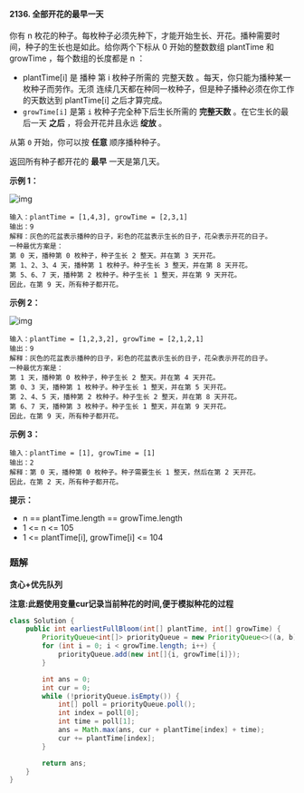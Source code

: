 #### 2136. 全部开花的最早一天

你有 n 枚花的种子。每枚种子必须先种下，才能开始生长、开花。播种需要时间，种子的生长也是如此。给你两个下标从 0 开始的整数数组 plantTime 和 growTime ，每个数组的长度都是 n ：

* plantTime[i] 是 播种 第 i 枚种子所需的 完整天数 。每天，你只能为播种某一枚种子而劳作。无须 连续几天都在种同一枚种子，但是种子播种必须在你工作的天数达到 plantTime[i] 之后才算完成。
* `growTime[i]` 是第 `i` 枚种子完全种下后生长所需的 **完整天数** 。在它生长的最后一天 **之后** ，将会开花并且永远 **绽放** 。

从第 `0` 开始，你可以按 **任意** 顺序播种种子。

返回所有种子都开花的 **最早** 一天是第几天。

**示例 1：**

![img](http://gitlab.wsh-study.com/xp-study/LeeteCode/-/blob/master/贪心算法/images/全部开花的最早一天/1.jpg)

```shell
输入：plantTime = [1,4,3], growTime = [2,3,1]
输出：9
解释：灰色的花盆表示播种的日子，彩色的花盆表示生长的日子，花朵表示开花的日子。
一种最优方案是：
第 0 天，播种第 0 枚种子，种子生长 2 整天。并在第 3 天开花。
第 1、2、3、4 天，播种第 1 枚种子。种子生长 3 整天，并在第 8 天开花。
第 5、6、7 天，播种第 2 枚种子。种子生长 1 整天，并在第 9 天开花。
因此，在第 9 天，所有种子都开花。 
```

**示例 2：**

![img](http://gitlab.wsh-study.com/xp-study/LeeteCode/-/blob/master/贪心算法/images/全部开花的最早一天/2.jpg)

```shell
输入：plantTime = [1,2,3,2], growTime = [2,1,2,1]
输出：9
解释：灰色的花盆表示播种的日子，彩色的花盆表示生长的日子，花朵表示开花的日子。 
一种最优方案是：
第 1 天，播种第 0 枚种子，种子生长 2 整天。并在第 4 天开花。
第 0、3 天，播种第 1 枚种子。种子生长 1 整天，并在第 5 天开花。
第 2、4、5 天，播种第 2 枚种子。种子生长 2 整天，并在第 8 天开花。
第 6、7 天，播种第 3 枚种子。种子生长 1 整天，并在第 9 天开花。
因此，在第 9 天，所有种子都开花。 
```

**示例 3：**

```shell
输入：plantTime = [1], growTime = [1]
输出：2
解释：第 0 天，播种第 0 枚种子。种子需要生长 1 整天，然后在第 2 天开花。
因此，在第 2 天，所有种子都开花。
```

**提示：**

* n == plantTime.length == growTime.length
* 1 <= n <= 105
* 1 <= plantTime[i], growTime[i] <= 104

### 题解

**贪心+优先队列**

**注意:此题使用变量cur记录当前种花的时间,便于模拟种花的过程**

```java
class Solution {
    public int earliestFullBloom(int[] plantTime, int[] growTime) {
        PriorityQueue<int[]> priorityQueue = new PriorityQueue<>((a, b) -> b[1] - a[1]);
        for (int i = 0; i < growTime.length; i++) {
            priorityQueue.add(new int[]{i, growTime[i]});
        }

        int ans = 0;
        int cur = 0;
        while (!priorityQueue.isEmpty()) {
            int[] poll = priorityQueue.poll();
            int index = poll[0];
            int time = poll[1];
            ans = Math.max(ans, cur + plantTime[index] + time);
            cur += plantTime[index];
        }

        return ans;
    }
}
```


